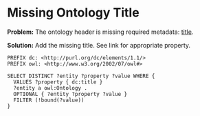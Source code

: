 # Missing Ontology Title

**Problem:** The ontology header is missing required metadata: [title](http://dublincore.org/documents/dcmi-terms/#elements-title).

**Solution:** Add the missing title. See link for appropriate property.

```sparql
PREFIX dc: <http://purl.org/dc/elements/1.1/>
PREFIX owl: <http://www.w3.org/2002/07/owl#>

SELECT DISTINCT ?entity ?property ?value WHERE {
  VALUES ?property { dc:title }
  ?entity a owl:Ontology .
  OPTIONAL { ?entity ?property ?value }
  FILTER (!bound(?value))
}
```
